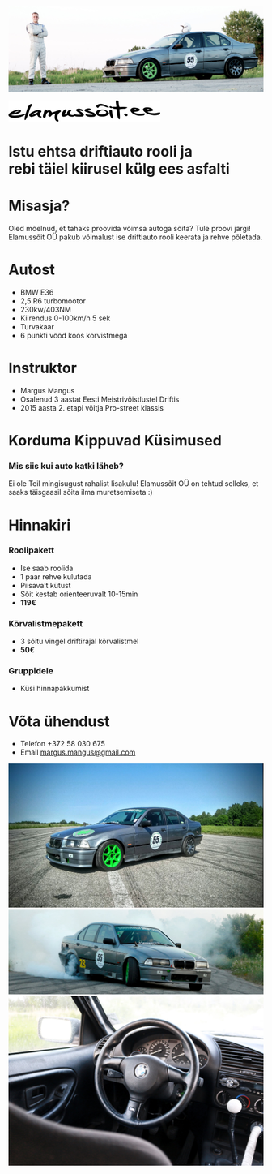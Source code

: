 ![profile image](images/elamussoit6kitsam.jpg)

<div class="logo">

![logo](images/logo.png)

</div>

<div class="text-center">

# Istu ehtsa driftiauto rooli ja<br/>rebi täiel kiirusel külg ees asfalti

</div>

# Misasja?

Oled mõelnud, et tahaks proovida võimsa autoga sõita? Tule proovi järgi! Elamussõit OÜ pakub võimalust ise driftiauto rooli keerata ja rehve põletada.

# Autost

- BMW E36
- 2,5 R6 turbomootor
- 230kw/403NM
- Kiirendus 0-100km/h 5 sek
- Turvakaar
- 6 punkti vööd koos korvistmega

# Instruktor

- Margus Mangus
- Osalenud 3 aastat Eesti Meistrivõistlustel Driftis
- 2015 aasta 2. etapi võitja Pro-street klassis

# Korduma Kippuvad Küsimused

### Mis siis kui auto katki läheb?

Ei ole Teil mingisugust rahalist lisakulu! Elamussõit OÜ on tehtud selleks, et saaks täisgaasil sõita ilma muretsemiseta :)

# Hinnakiri

### Roolipakett

- Ise saab roolida
- 1 paar rehve kulutada
- Piisavalt kütust
- Sõit kestab orienteeruvalt 10-15min
- **119€**

### Kõrvalistmepakett

- 3 sõitu vingel driftirajal kõrvalistmel
- **50€**

### Gruppidele

- Küsi hinnapakkumist

# Võta ühendust

- Telefon +372 58 030 675
- Email margus.mangus@gmail.com

![pilt1](images/img2.jpg)
![pilt2](images/elamussoit1.jpg)
![pilt3](images/elamussoit3.jpg)
